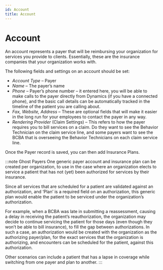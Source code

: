 ```yaml
---
id: Account
title: Account
---
```

# Account
An account represents a payer that will be reimbursing your organization for services you provide to clients. Essentially, these are the insurance companies that your organization works with. 

The following fields and settings on an account should be set:
- *Account Type* – Payer
- *Name* – The payer’s name
- *Phone* – Payer’s phone number – it entered here, you will be able to make calls to the payer directly from Dynamics (if you have a connected phone), and the basic call details can be automatically tracked in the timeline of the patient you are calling about.
- *Fax, Website, Address* – These are optional fields that will make it easier in the long run for your employees to contact the payer in any way. 
- *Rendering Provider* (Claim Settings) – This refers to how the payer requires you to bill services on a claim. Do they want to see the Behavior Technician on the claim service line, and some payers want to see the BCBA that is overseeing the Behavior Technicians on each claim service line.

Once the Payer record is saved, you can then add Insurance Plans.

:::note Ghost Payers
One generic payer account and insurance plan can be created per organization, to use in the case where an organization elects to service a patient that has not (yet) been authorized for services by their insurance. 

Since all services that are scheduled for a patient are validated against an authorization, and ‘Plan’ is a required field on an authorization, this generic plan would enable the patient to be serviced under the organization’s authorization.

For example, when a BCBA was late in submitting a reassessment, causing a delay in receiving the patient’s reauthorization, the organization may decide to continue servicing the patient for those days (even though they won’t be able to bill insurance), to fill the gap between authorizations. In such a case, an authorization would be created with the organization as the authorizing payer/plan, for the exact services that the organization is authorizing, and encounters can be scheduled for the patient, against this authorization. 

Other scenarios can include a patient that has a lapse in coverage while switching from one payer and plan to another. 
:::
